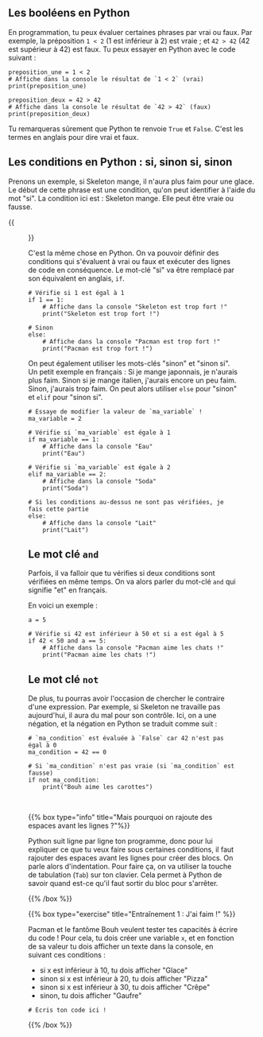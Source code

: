 ## Les booléens en Python

En programmation, tu peux évaluer certaines phrases par vrai ou faux. Par
exemple, la préposition `1 < 2` (1 est inférieur à 2) est vraie ; et `42 > 42`
(42 est supérieur à 42) est faux. Tu peux essayer en Python avec le code suivant :

```codepython
preposition_une = 1 < 2
# Affiche dans la console le résultat de `1 < 2` (vrai)
print(preposition_une)

preposition_deux = 42 > 42
# Affiche dans la console le résultat de `42 > 42` (faux)
print(preposition_deux)
```

Tu remarqueras sûrement que Python te renvoie `True` et `False`. C'est les
termes en anglais pour dire vrai et faux.

## Les conditions en Python : si, sinon si, sinon

Prenons un exemple, si Skeleton mange, il n'aura plus faim pour une glace. Le
début de cette phrase est une condition, qu'on peut identifier à l'aide du mot
"si". La condition ici est : Skeleton mange. Elle peut être vraie ou fausse.

{{<figure src="resources/images/conditions.png" height=75% width=75% alt="Conditions en Python">}}

C'est la même chose en Python. On va pouvoir définir des conditions qui
s'évaluent à vrai ou faux et exécuter des lignes de code en conséquence. Le
mot-clé "si" va être remplacé par son équivalent en anglais, `if`.

```codepython
# Vérifie si 1 est égal à 1
if 1 == 1:
    # Affiche dans la console "Skeleton est trop fort !"
    print("Skeleton est trop fort !")

# Sinon
else:
    # Affiche dans la console "Pacman est trop fort !"
    print("Pacman est trop fort !")
```

On peut également utiliser les mots-clés "sinon" et "sinon si". Un petit exemple
en français : Si je mange japonnais, je n'aurais plus faim. Sinon si je mange
italien, j'aurais encore un peu faim. Sinon, j'aurais trop faim. On peut alors
utiliser `else` pour "sinon" et `elif` pour "sinon si".

```codepython
# Essaye de modifier la valeur de `ma_variable` !
ma_variable = 2

# Vérifie si `ma_variable` est égale à 1
if ma_variable == 1:
    # Affiche dans la console "Eau"
    print("Eau")

# Vérifie si `ma_variable` est égale à 2
elif ma_variable == 2:
    # Affiche dans la console "Soda"
    print("Soda")

# Si les conditions au-dessus ne sont pas vérifiées, je fais cette partie
else:
    # Affiche dans la console "Lait"
    print("Lait")
```

## Le mot clé `and`

Parfois, il va falloir que tu vérifies si deux conditions sont vérifiées en
même temps. On va alors parler du mot-clé `and` qui signifie "et" en français.

En voici un exemple :

```codepython
a = 5

# Vérifie si 42 est inférieur à 50 et si a est égal à 5
if 42 < 50 and a == 5:
    # Affiche dans la console "Pacman aime les chats !"
    print("Pacman aime les chats !")
```

## Le mot clé `not`

De plus, tu pourras avoir l'occasion de chercher le contraire d'une expression.
Par exemple, si Skeleton ne travaille pas aujourd'hui, il aura du mal pour son
contrôle. Ici, on a une négation, et la négation en Python se traduit comme suit :

```codepython
# `ma_condition` est évaluée à `False` car 42 n'est pas égal à 0
ma_condition = 42 == 0

# Si `ma_condition` n'est pas vraie (si `ma_condition` est fausse)
if not ma_condition:
    print("Bouh aime les carottes")
```

<br/>

{{% box type="info" title="Mais pourquoi on rajoute des espaces avant les lignes ?"%}}

Python suit ligne par ligne ton programme, donc pour lui expliquer ce que tu
veux faire sous certaines conditions, il faut rajouter des espaces avant les
lignes pour créer des blocs. On parle alors d'indentation. Pour faire ça, on va
utiliser la touche de tabulation (`Tab`) sur ton clavier. Cela permet à Python
de savoir quand est-ce qu'il faut sortir du bloc pour s'arrêter.

{{% /box %}}

{{% box type="exercise" title="Entraînement 1 : J'ai faim !" %}}

Pacman et le fantôme Bouh veulent tester tes capacités à écrire du code !
Pour cela, tu dois créer une variable `x`, et en fonction de sa valeur tu dois
afficher un texte dans la console, en suivant ces conditions :
- si x est inférieur à 10, tu dois afficher "Glace"
- sinon si x est inférieur à 20, tu dois afficher "Pizza"
- sinon si x est inférieur à 30, tu dois afficher "Crêpe"
- sinon, tu dois afficher "Gaufre"

```codepython
# Écris ton code ici !
```

{{% /box %}}
